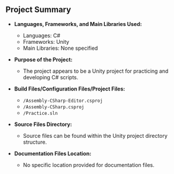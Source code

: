## Project Summary

- **Languages, Frameworks, and Main Libraries Used:**
  - Languages: C#
  - Frameworks: Unity
  - Main Libraries: None specified

- **Purpose of the Project:**
  - The project appears to be a Unity project for practicing and developing C# scripts.

- **Build Files/Configuration Files/Project Files:**
  - `/Assembly-CSharp-Editor.csproj`
  - `/Assembly-CSharp.csproj`
  - `/Practice.sln`

- **Source Files Directory:**
  - Source files can be found within the Unity project directory structure.

- **Documentation Files Location:**
  - No specific location provided for documentation files.
